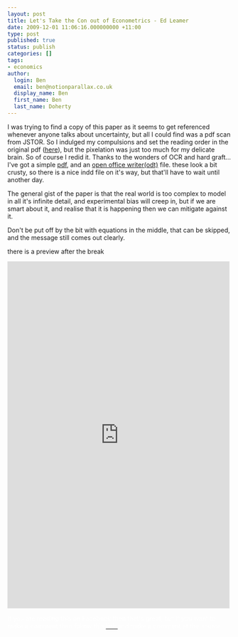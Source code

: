 ```yaml
---
layout: post
title: Let's Take the Con out of Econometrics - Ed Leamer
date: 2009-12-01 11:06:16.000000000 +11:00
type: post
published: true
status: publish
categories: []
tags:
- economics
author:
  login: Ben
  email: ben@notionparallax.co.uk
  display_name: Ben
  first_name: Ben
  last_name: Doherty
---
```

<p>I was trying to find a copy of this paper as it seems to get referenced whenever anyone talks about uncertainty, but all I could find was a pdf scan from JSTOR. So I indulged my compulsions and set the reading order in the original pdf (<a title="Ed Leamer_Let's Take the Con Out of Econometrics" href="http://www.notionparallax.co.uk/wordpress/wp-content/uploads/2009/12/Ed-Leamer_Lets-Take-the-Con-Out-of-Econometrics.pdf">here</a>), but the pixelation was just too much for my delicate brain. So of course I redid it. Thanks to the wonders of OCR and hard graft... I've got a simple <a href="http://www.notionparallax.co.uk/wordpress/wp-content/uploads/2009/12/Ed-Leamer_Lets-Take-the-Con-Out-of-Econometrics-retyped.pdf">pdf</a>, and an <a href="http://www.notionparallax.co.uk/wordpress/wp-content/uploads/2009/12/Lets-Take-the-Con-out-of-Econometrics.odt">open office writer(odt)</a> file. these look a bit crusty, so there is a nice indd file on it's way, but that'll have to wait until another day.</p>
<p>The general gist of the paper is that the real world is too complex to model in all it's infinite detail, and experimental bias will creep in, but if we are smart about it, and realise that it is happening then we can mitigate against it. </p>
<p>Don't be put off by the bit with equations in the middle, that can be skipped, and the message still comes out clearly.</p>
<p>there is a preview after the break<!--more--></p>
<p><iframe src="http://docs.google.com/viewer?url=http%3A%2F%2Fwww.notionparallax.co.uk%2Fblog%2Fwp-content%2Fuploads%2F2009%2F12%2FEd-Leamer_Lets-Take-the-Con-Out-of-Econometrics-retyped.pdf&embedded=true" width="500" height="780" style="border: none;">
There really should be an iframe here :(
</iframe></p>
<p><span style="color: #ffffff;">If you are reading this on Facebook then that's great, but if you want to make a comment then follow this </span><a href="http://www.notionparallax.co.uk/wordpress/index.php/2009/12/lets-take-the-con-out-of-econometrics-ed-leamer/"><span style="color: #ffffff;">link </span></a><span style="color: #ffffff;">and make a comment at the source.</span></p>
